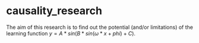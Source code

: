 # causality_research
The aim of this research is to find out the potential (and/or limitations) of the learning function $y = A*sin( B*sin(\omega * x + phi) + C )$.

